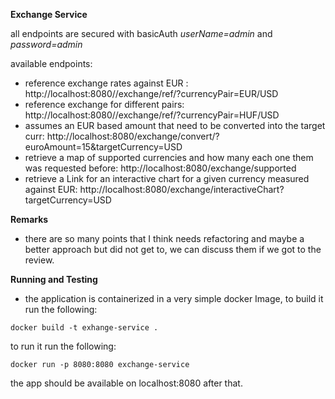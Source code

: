 

**Exchange Service**

all endpoints are secured with basicAuth *userName=admin* and *password=admin*

available endpoints: 
* reference exchange rates against EUR : http://localhost:8080//exchange/ref/?currencyPair=EUR/USD 
* reference exchange for different pairs:  http://localhost:8080//exchange/ref/?currencyPair=HUF/USD
* assumes an EUR based amount that need to be converted into the target curr:  http://localhost:8080/exchange/convert/?euroAmount=15&targetCurrency=USD
* retrieve a map of supported currencies and how many each one them was requested before:  http://localhost:8080/exchange/supported
* retrieve a Link for an interactive chart for a given currency measured against EUR:  http://localhost:8080/exchange/interactiveChart?targetCurrency=USD

**Remarks**
* there are so many points that I think needs refactoring and maybe a better approach but did not get to, we can discuss 
them if we got to the review.
  

**Running and Testing**
* the application is containerized in a very simple docker Image,  to build it run the following:

`docker build -t exhange-service .
  `

to run it run the following: 

`
docker run -p 8080:8080 exchange-service
`

the app should be available on localhost:8080 after that.
